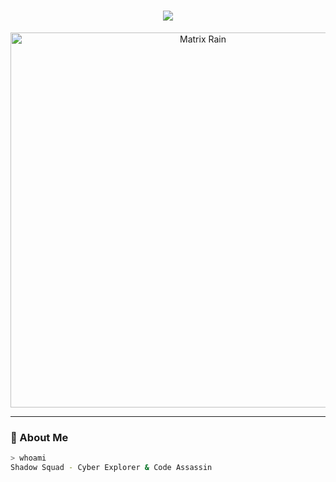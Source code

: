 <!-- Profile README for shadow-squad -->

<h1 align="center">
  <img src="https://readme-typing-svg.herokuapp.com?color=00ff00&lines=Access+Granted...;Welcome+to+Shadow+Squad's+Profile;Initializing+Hacker+Mode..." />
</h1>

<p align="center">
  <img src="https://i.giphy.com/media/26AHONQ79FdWZhAI0/giphy.webp" width="600" alt="Matrix Rain"/>
</p>

---

### 👾 About Me
```bash
> whoami
Shadow Squad - Cyber Explorer & Code Assassin
